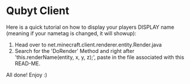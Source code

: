 # Qubyt Client

Here is a quick tutorial on how to display your players DISPLAY name (meaning if your nametag is changed, it will showup):

1) Head over to net.minecraft.client.renderer.entity.Render.java
2) Search for the 'DoRender' Method and right after 'this.renderName(entity, x, y, z);', paste in the file associated with this READ-ME.

All done! Enjoy :)
